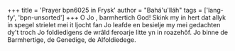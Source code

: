 +++
title = 'Prayer bpn6025 in Frysk'
author = "Bahá'u'lláh"
tags = ['lang-fy', 'bpn-unsorted']
+++
O Jo , barmhertich God! Skink my in hert dat allyk in spegel strielet mei it ljocht fan Jo leafde en besielje my mei gedachten dy't troch Jo foldiedigens de wrâld feroarje litte yn in roazehôf. Jo binne de Barmhertige, de Genedige, de Alfoldiedege.
